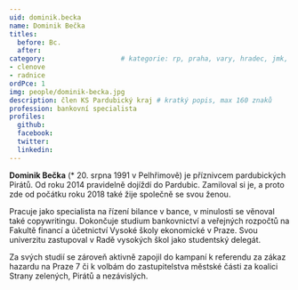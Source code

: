 ```yaml
---
uid: dominik.becka
name: Dominik Bečka
titles:
  before: Bc.
  after:
category:             		# kategorie: rp, praha, vary, hradec, jmk, senat
- clenove
- radnice
ordPce: 1
img: people/dominik-becka.jpg
description: člen KS Pardubický kraj # kratký popis, max 160 znaků
profession: bankovní specialista
profiles:
  github:
  facebook:
  twitter:
  linkedin:
---
```


**Dominik Bečka** (* 20. srpna 1991 v Pelhřimově) je příznivcem pardubických Pirátů.
Od roku 2014 pravidelně dojíždí do Pardubic. Zamiloval si je, a proto zde od
počátku roku 2018 také žije společně se svou ženou.

Pracuje jako specialista na řízení bilance v bance, v minulosti se věnoval také
copywritingu. Dokončuje studium bankovnictví a veřejných rozpočtů na Fakultě
financí a účetnictví Vysoké školy ekonomické v Praze. Svou univerzitu zastupoval
v Radě vysokých škol jako studentský delegát.

Za svých studií se zároveň aktivně zapojil do kampaní k referendu za zákaz
hazardu na Praze 7 či k volbám do zastupitelstva městské části za koalici Strany
zelených, Pirátů a nezávislých.
